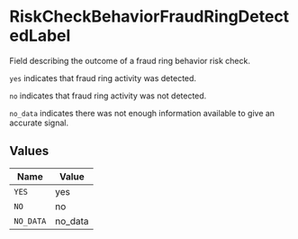# RiskCheckBehaviorFraudRingDetectedLabel

Field describing the outcome of a fraud ring behavior risk check.

`yes` indicates that fraud ring activity was detected.

`no` indicates that fraud ring activity was not detected.

`no_data` indicates there was not enough information available to give an accurate signal.


## Values

| Name      | Value     |
| --------- | --------- |
| `YES`     | yes       |
| `NO`      | no        |
| `NO_DATA` | no_data   |